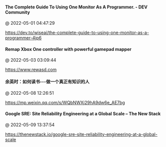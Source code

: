 #### The Complete Guide To Using One Monitor As A Programmer. - DEV Community
@ 2022-05-01 04:47:29

https://dev.to/wiseai/the-complete-guide-to-using-one-monitor-as-a-programmer-4jp6

#### Remap Xbox One controller with powerful gamepad mapper
@ 2022-05-03 03:09:44

https://www.rewasd.com

#### 余英时：如何读书---做一个真正有知识的人
@ 2022-05-08 12:26:51

https://mp.weixin.qq.com/s/WQbNWXj29hA9dw6e_AE7bg

#### Google SRE: Site Reliability Engineering at a Global Scale – The New Stack
@ 2022-05-09 13:37:54

https://thenewstack.io/google-sre-site-reliability-engineering-at-a-global-scale


